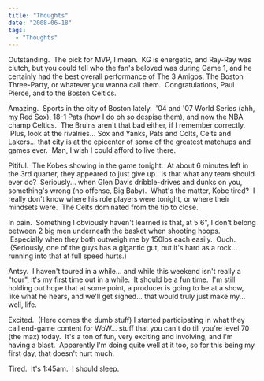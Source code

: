 ```yaml
---
title: "Thoughts"
date: "2008-06-18"
tags:
  - "Thoughts"
---
```


Outstanding.  The pick for MVP, I mean.  KG is energetic, and Ray-Ray was clutch, but you could tell who the fan's beloved was during Game 1, and he certainly had the best overall performance of The 3 Amigos, The Boston Three-Party, or whatever you wanna call them.  Congratulations, Paul Pierce, and to the Boston Celtics.

Amazing.  Sports in the city of Boston lately.  '04 and '07 World Series (ahh, my Red Sox), 18-1 Pats (how I do oh so despise them), and now the NBA champ Celtics.  The Bruins aren't that bad either, if I remember correctly.  Plus, look at the rivalries... Sox and Yanks, Pats and Colts, Celts and Lakers... that city is at the epicenter of some of the greatest matchups and games ever.  Man, I wish I could afford to live there.

Pitiful.  The Kobes showing in the game tonight.  At about 6 minutes left in the 3rd quarter, they appeared to just give up.  Is that what any team should ever do?  Seriously... when Glen Davis dribble-drives and dunks on you, something's wrong (no offense, Big Baby).  What's the matter, Kobe tired?  I really don't know where his role players were tonight, or where their mindsets were.  The Celts dominated from the tip to close.

In pain.  Something I obviously haven't learned is that, at 5'6", I don't belong between 2 big men underneath the basket when shooting hoops.  Especially when they both outweigh me by 150lbs each easily.  Ouch.  (Seriously, one of the guys has a gigantic gut, but it's hard as a rock... running into that at full speed hurts.)

Antsy.  I haven't toured in a while... and while this weekend isn't really a "tour", it's my first time out in a while.  It should be a fun time.  I'm still holding out hope that at some point, a producer is going to be at a show, like what he hears, and we'll get signed... that would truly just make my... well, life.

Excited.  (Here comes the dumb stuff) I started participating in what they call end-game content for WoW... stuff that you can't do till you're level 70 (the max) today.  It's a ton of fun, very exciting and involving, and I'm having a blast.  Apparently I'm doing quite well at it too, so for this being my first day, that doesn't hurt much.

Tired.  It's 1:45am.  I should sleep.
